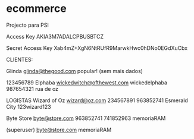 # ecommerce
Projecto para PSI

Access Key
AKIA3M7ADALCPBUSBTCZ

Secret Access Key
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


CLIENTES:

Glinda
glinda@thegood.com
popular!
(sem mais dados)

123456789 
Elphaba
wickedwitch@ofthewest.com
wickedelphaba
987654321
rua de oz

LOGISTAS
Wizard of Oz
wizard@oz.com
234567891
963852741
Esmerald City
123wizard123

Byte Store
byte@store.com
963852741
741852963
memoriaRAM



(superuser)
byte@store.com
memoriaRAM




